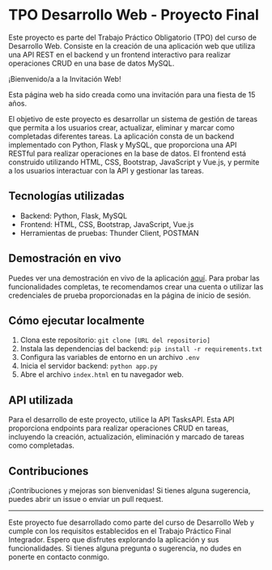 # TPO Desarrollo Web - Proyecto Final

Este proyecto es parte del Trabajo Práctico Obligatorio (TPO) del curso de Desarrollo Web. Consiste en la creación de una aplicación web que utiliza una API REST en el backend y un frontend interactivo para realizar operaciones CRUD en una base de datos MySQL.

¡Bienvenido/a a la Invitación Web!

Esta página web ha sido creada como una invitación para una fiesta de 15 años.

El objetivo de este proyecto es desarrollar un sistema de gestión de tareas que permita a los usuarios crear, actualizar, eliminar y marcar como completadas diferentes tareas. La aplicación consta de un backend implementado con Python, Flask y MySQL, que proporciona una API RESTful para realizar operaciones en la base de datos. El frontend está construido utilizando HTML, CSS, Bootstrap, JavaScript y Vue.js, y permite a los usuarios interactuar con la API y gestionar las tareas.


## Tecnologías utilizadas

- Backend: Python, Flask, MySQL
- Frontend: HTML, CSS, Bootstrap, JavaScript, Vue.js
- Herramientas de pruebas: Thunder Client, POSTMAN

## Demostración en vivo

Puedes ver una demostración en vivo de la aplicación [aquí](https://tp-invitacion-web.netlify.app/index.html). Para probar las funcionalidades completas, te recomendamos crear una cuenta o utilizar las credenciales de prueba proporcionadas en la página de inicio de sesión.

## Cómo ejecutar localmente

1. Clona este repositorio: `git clone [URL del repositorio]`
2. Instala las dependencias del backend: `pip install -r requirements.txt`
3. Configura las variables de entorno en un archivo `.env`
4. Inicia el servidor backend: `python app.py`
5. Abre el archivo `index.html` en tu navegador web.


## API utilizada

Para el desarrollo de este proyecto, utilice la API TasksAPI. Esta API proporciona endpoints para realizar operaciones CRUD en tareas, incluyendo la creación, actualización, eliminación y marcado de tareas como completadas.

## Contribuciones

¡Contribuciones y mejoras son bienvenidas! Si tienes alguna sugerencia, puedes abrir un issue o enviar un pull request.

---

Este proyecto fue desarrollado como parte del curso de Desarrollo Web y cumple con los requisitos establecidos en el Trabajo Práctico Final Integrador. Espero que disfrutes explorando la aplicación y sus funcionalidades. Si tienes alguna pregunta o sugerencia, no dudes en ponerte en contacto conmigo.

